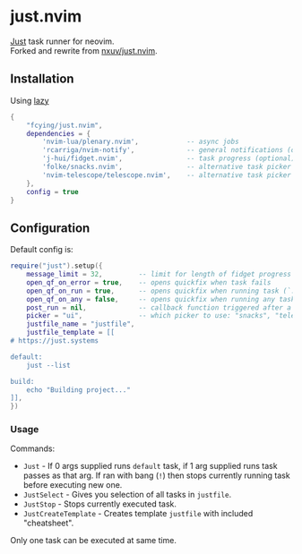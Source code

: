 # just.nvim
[Just](https://github.com/fcying/just.nvim) task runner for neovim.  
Forked and rewrite from [nxuv/just.nvim](https://github.com/nxuv/just.nvim).

## Installation
Using [lazy](https://github.com/folke/lazy.nvim)
```lua
{
    "fcying/just.nvim",
    dependencies = {
        'nvim-lua/plenary.nvim',            -- async jobs
        'rcarriga/nvim-notify',             -- general notifications (optional)
        'j-hui/fidget.nvim',                -- task progress (optional)
        'folke/snacks.nvim',                -- alternative task picker (optional)
        'nvim-telescope/telescope.nvim',    -- alternative task picker (optional)
    },
    config = true
}
```

## Configuration
Default config is:
```lua
require("just").setup({
    message_limit = 32,         -- limit for length of fidget progress message
    open_qf_on_error = true,    -- opens quickfix when task fails
    open_qf_on_run = true,      -- opens quickfix when running task (`:Just`)
    open_qf_on_any = false,     -- opens quickfix when running any task (overrides other open_qf options)
    post_run = nil,             -- callback function triggered after a job finish 
    picker = "ui",              -- which picker to use: "snacks", "telescope", or "ui"
    justfile_name = "justfile",
    justfile_template = [[
# https://just.systems

default:
    just --list

build:
    echo "Building project..."
]],
})
```

### Usage
Commands:
- `Just` - If 0 args supplied runs `default` task, if 1 arg supplied runs task passes as that arg. If ran with bang (`!`) then stops currently running task before executing new one.
- `JustSelect` - Gives you selection of all tasks in `justfile`.
- `JustStop` - Stops currently executed task.
- `JustCreateTemplate` - Creates template `justfile` with included "cheatsheet".

Only one task can be executed at same time.
